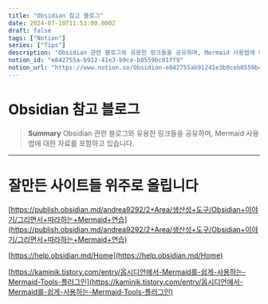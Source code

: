 ```yaml
---
title: "Obsidian 참고 블로그"
date: 2024-07-10T11:53:00.000Z
draft: false
tags: ["Notion"]
series: ["Tips"]
description: "Obsidian 관련 블로그와 유용한 링크들을 공유하며, Mermaid 사용법에 대한 자료를 포함하고 있습니다."
notion_id: "e842755a-b912-41e3-b9ce-b8559bc01ff9"
notion_url: "https://www.notion.so/Obsidian-e842755ab91241e3b9ceb8559bc01ff9"
---
```


# Obsidian 참고 블로그

> **Summary**
> Obsidian 관련 블로그와 유용한 링크들을 공유하며, Mermaid 사용법에 대한 자료를 포함하고 있습니다.

---

# 잘만든 사이트들 위주로 올립니다

[https://publish.obsidian.md/andrea9292/2+Area/생산성+도구/Obsidian+이야기/그리면서+따라하는+Mermaid+연습](https://publish.obsidian.md/andrea9292/2+Area/생산성+도구/Obsidian+이야기/그리면서+따라하는+Mermaid+연습)

[https://help.obsidian.md/Home](https://help.obsidian.md/Home)

[https://kaminik.tistory.com/entry/옵시디언에서-Mermaid를-쉽게-사용하는-Mermaid-Tools-플러그인](https://kaminik.tistory.com/entry/옵시디언에서-Mermaid를-쉽게-사용하는-Mermaid-Tools-플러그인)

